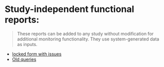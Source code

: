 # Study-independent functional reports:

> These reports can be added to any study without modification for additional monitoring functionality. They use system-generated data as inputs. 

- [locked form with issues](./locked-issues/locked_forms_with_issues.R)
- [Old queries](./aging_queries/Old_Query_Aging_Standard_Report.R)